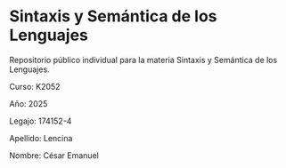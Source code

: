 # Sintaxis y Semántica de los Lenguajes
Repositorio público individual para la materia Sintaxis y Semántica de los Lenguajes.

Curso: K2052

Año: 2025

Legajo: 174152-4

Apellido: Lencina

Nombre: César Emanuel
